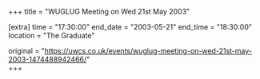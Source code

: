 +++
title = "WUGLUG Meeting on Wed 21st May 2003"

[extra]
time = "17:30:00"
end_date = "2003-05-21"
end_time = "18:30:00"
location = "The Graduate"

original = "https://uwcs.co.uk/events/wuglug-meeting-on-wed-21st-may-2003-1474488942466/"    
+++



